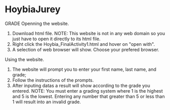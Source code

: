 # HoybiaJurey
GRADE
Openning the website.
1. Download html file. NOTE: This website is not in any web domain so you just have to open it directly to its html file.
2. Right click the Hoybia_FinalActivity1.html and hover on "open with".
3. A selection of web browser will show. Choose your prefered browser.

Using the website.
1. The website will prompt you to enter your first name, last name, and grade;
2. Follow the instructions of the prompts.
3. After inputing datas a result will show according to the grade you entered.
NOTE: You must enter a grading system where 1 is the highest and 5 is the lowest. Entering any number that greater than 5 or less than 1 will result into an invalid grade.

